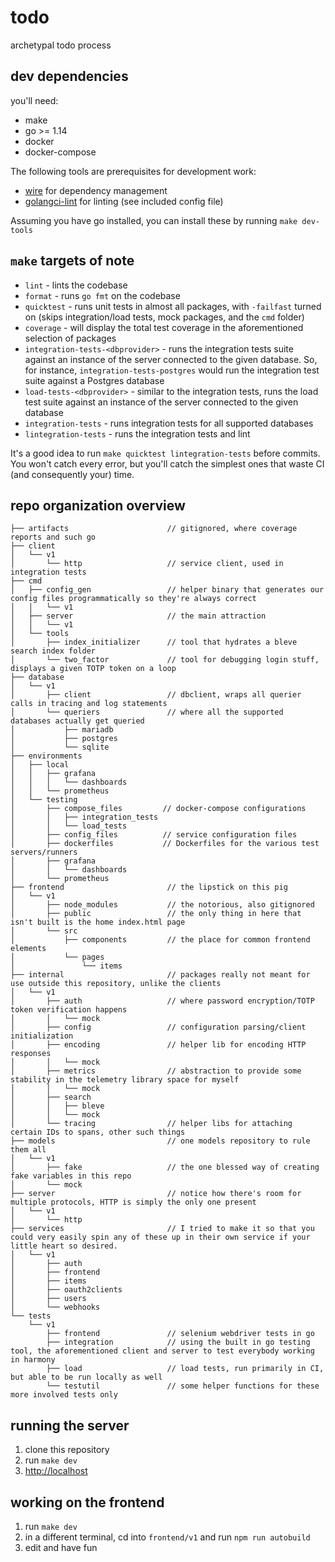 # todo

archetypal todo process

## dev dependencies

you'll need:

- make
- go >= 1.14
- docker
- docker-compose

The following tools are prerequisites for development work:

- [wire](https://github.com/google/wire) for dependency management
- [golangci-lint](https://github.com/golangci/golangci-lint) for linting (see included config file)

Assuming you have go installed, you can install these by running `make dev-tools`

## `make`  targets of note

- `lint` - lints the codebase
- `format` - runs `go fmt` on the codebase
- `quicktest` - runs unit tests in almost all packages, with `-failfast` turned on (skips integration/load tests, mock packages, and the `cmd` folder)
- `coverage` - will display the total test coverage in the aforementioned selection of packages
- `integration-tests-<dbprovider>` - runs the integration tests suite against an instance of the server connected to the given database. So, for instance, `integration-tests-postgres` would run the integration test suite against a Postgres database
- `load-tests-<dbprovider>` - similar to the integration tests, runs the load test suite against an instance of the server connected to the given database
- `integration-tests` - runs integration tests for all supported databases
- `lintegration-tests` - runs the integration tests and lint

It's a good idea to run `make quicktest lintegration-tests` before commits. You won't catch every error, but you'll catch the simplest ones that waste CI (and consequently your) time.

## repo organization overview

```
├── artifacts                      // gitignored, where coverage reports and such go
├── client
│   └── v1
│       └── http                   // service client, used in integration tests
├── cmd
│   ├── config_gen                 // helper binary that generates our config files programmatically so they're always correct
│   │   └── v1
│   ├── server                     // the main attraction
│   │   └── v1
│   └── tools              
│       ├── index_initializer      // tool that hydrates a bleve search index folder
│       └── two_factor             // tool for debugging login stuff, displays a given TOTP token on a loop
├── database
│   └── v1
│       ├── client                 // dbclient, wraps all querier calls in tracing and log statements
│       └── queriers               // where all the supported databases actually get queried
│           ├── mariadb
│           ├── postgres
│           └── sqlite
├── environments
│   ├── local
│   │   ├── grafana
│   │   │   └── dashboards
│   │   └── prometheus
│   └── testing
│       ├── compose_files         // docker-compose configurations
│       │   ├── integration_tests
│       │   └── load_tests
│       ├── config_files          // service configuration files
│       ├── dockerfiles           // Dockerfiles for the various test servers/runners
│       ├── grafana
│       │   └── dashboards
│       └── prometheus
├── frontend                       // the lipstick on this pig
│   └── v1
│       ├── node_modules           // the notorious, also gitignored
│       ├── public                 // the only thing in here that isn't built is the home index.html page
│       └── src
│           ├── components         // the place for common frontend elements
│           └── pages
│               └── items
├── internal                       // packages really not meant for use outside this repository, unlike the clients
│   └── v1
│       ├── auth                   // where password encryption/TOTP token verification happens
│       │   └── mock
│       ├── config                 // configuration parsing/client initialization
│       ├── encoding               // helper lib for encoding HTTP responses
│       │   └── mock
│       ├── metrics                // abstraction to provide some stability in the telemetry library space for myself
│       │   └── mock
│       ├── search
│       │   ├── bleve
│       │   └── mock
│       └── tracing                // helper libs for attaching certain IDs to spans, other such things
├── models                         // one models repository to rule them all
│   └── v1
│       ├── fake                   // the one blessed way of creating fake variables in this repo
│       └── mock
├── server                         // notice how there's room for multiple protocols, HTTP is simply the only one present
│   └── v1
│       └── http
├── services                       // I tried to make it so that you could very easily spin any of these up in their own service if your little heart so desired.
│   └── v1
│       ├── auth
│       ├── frontend
│       ├── items
│       ├── oauth2clients
│       ├── users
│       └── webhooks
└── tests
    └── v1
        ├── frontend               // selenium webdriver tests in go
        ├── integration            // using the built in go testing tool, the aforementioned client and server to test everybody working in harmony
        ├── load                   // load tests, run primarily in CI, but able to be run locally as well
        └── testutil               // some helper functions for these more involved tests only
```

## running the server

1. clone this repository
2. run `make dev`
3. [http://localhost](http://localhost)

## working on the frontend

1. run `make dev`
2. in a different terminal, cd into `frontend/v1` and run `npm run autobuild`
3. edit and have fun
